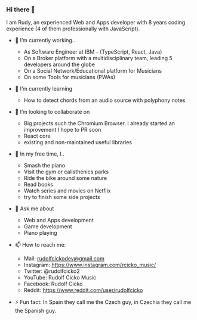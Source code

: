 ### Hi there 👋

I am Rudy, an experienced Web and Apps developer with 8 years coding experience (4 of them professionally with JavaScript). 

- 🔭 I’m currently working..
  - As Software Engineer at IBM - (TypeScript, React, Java)
  - On a Broker platform with a multidisciplinary team, leading 5 developers around the globe  
  - On a Social Network/Educational platform for Musicians
  - On some Tools for musicians (PWAs)
  
- 🌱 I’m currently learning
  - How to detect chords from an audio source with polyphony notes
  
- 👯 I’m looking to collaborate on 
  - Big projects such the Chromium Browser. I already started an improvement I hope to PR soon
  - React core
  - existing and non-maintained useful libraries
  
- 🤸‍ In my free time, I..
  - Smash the piano
  - Visit the gym or calisthenics parks
  - Ride the bike around some nature
  - Read books
  - Watch series and movies on Netflix
  - try to finish some side projects

  
- 💬 Ask me about 
  - Web and Apps development
  - Game development
  - Piano playing
  
- 📫 How to reach me: 
  - Mail: rudolfcickodev@gmail.com
  - Instagram: https://www.instagram.com/rcicko_music/
  - Twitter: @rudolfcicko2
  - YouTube: Rudolf Cicko Music
  - Facebook: Rudolf Cicko
  - Reddit: https://www.reddit.com/user/rudolfcicko

- ⚡ Fun fact: In Spain they call me the Czech guy, in Czechia they call me the Spanish guy.
